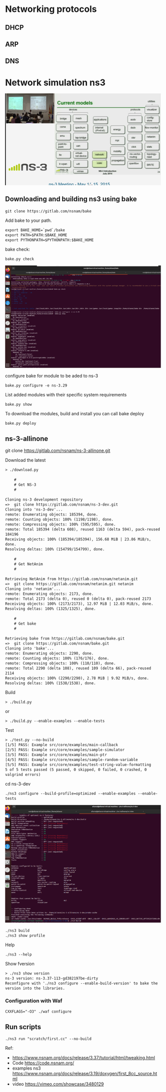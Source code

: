 # Networking protocols 

## DHCP

## ARP
 
## DNS

# Network simulation ns3

![N3 archietcture](screenshots/ns3.PNG)

## Downloading and building ns3 using bake 

    git clone https://gitlab.com/nsnam/bake

Add bake to your path.

    export BAKE_HOME=`pwd`/bake 
    export PATH=$PATH:$BAKE_HOME
    export PYTHONPATH=$PYTHONPATH:$BAKE_HOME

bake check:

    bake.py check

![bake check](screenshots/ns1.PNG)

configure bake for module to be aded to ns-3

    bake.py configure -e ns-3.29

List added modules with their specific system requirements 

    bake.py show   

To download the modules, build and install you can call bake deploy

    bake.py deploy

## ns-3-allinone

 git clone https://gitlab.com/nsnam/ns-3-allinone.git

Download the latest 

    > ./download.py

        #
        # Get NS-3
        #
        
    Cloning ns-3 development repository
    =>  git clone https://gitlab.com/nsnam/ns-3-dev.git
    Cloning into 'ns-3-dev'...
    remote: Enumerating objects: 185394, done.
    remote: Counting objects: 100% (1198/1198), done.
    remote: Compressing objects: 100% (595/595), done.
    remote: Total 185394 (delta 608), reused 1163 (delta 594), pack-reused 184196
    Receiving objects: 100% (185394/185394), 156.68 MiB | 23.86 MiB/s, done.
    Resolving deltas: 100% (154799/154799), done.

        #
        # Get NetAnim
        #
        
    Retrieving NetAnim from https://gitlab.com/nsnam/netanim.git
    =>  git clone https://gitlab.com/nsnam/netanim.git netanim
    Cloning into 'netanim'...
    remote: Enumerating objects: 2173, done.
    remote: Total 2173 (delta 0), reused 0 (delta 0), pack-reused 2173
    Receiving objects: 100% (2173/2173), 12.97 MiB | 12.03 MiB/s, done.
    Resolving deltas: 100% (1325/1325), done.

        #
        # Get bake
        #
        
    Retrieving bake from https://gitlab.com/nsnam/bake.git
    =>  git clone https://gitlab.com/nsnam/bake.git
    Cloning into 'bake'...
    remote: Enumerating objects: 2290, done.
    remote: Counting objects: 100% (176/176), done.
    remote: Compressing objects: 100% (110/110), done.
    remote: Total 2290 (delta 108), reused 109 (delta 66), pack-reused 2114
    Receiving objects: 100% (2290/2290), 2.78 MiB | 9.92 MiB/s, done.
    Resolving deltas: 100% (1538/1538), done.

Build 

    > ./build.py

or 

    > ./build.py --enable-examples --enable-tests

Test 

    > ./test.py --no-build
    [1/5] PASS: Example src/core/examples/main-callback
    [2/5] PASS: Example src/core/examples/sample-simulator
    [3/5] PASS: Example src/core/examples/main-ptr
    [4/5] PASS: Example src/core/examples/sample-random-variable
    [5/5] PASS: Example src/core/examples/test-string-value-formatting
    5 of 5 tests passed (5 passed, 0 skipped, 0 failed, 0 crashed, 0 valgrind errors)


cd  ns-3-dev

    ./ns3 configure --build-profile=optimized --enable-examples --enable-tests

![ns3 configure ](screenshots/ns2.PNG)

    ./ns3 build
    ./ns3 show profile

Help

    ./ns3 --help

Show fversion 

    > ./ns3 show version
    ns-3 version: ns-3.37-113-gd382197be-dirty
    Reconfigure with './ns3 configure --enable-build-version' to bake the version into the libraries.


### Configuration with Waf

    
    CXXFLAGS="-O3" ./waf configure 

## Run scripts

    ./ns3 run "scratch/first.cc" --no-build

Ref:

- https://www.nsnam.org/docs/release/3.37/tutorial/html/tweaking.html
- Code https://code.nsnam.org/
- examples ns3 https://www.nsnam.org/docs/release/3.19/doxygen/first_8cc_source.html
- video https://vimeo.com/showcase/3480129